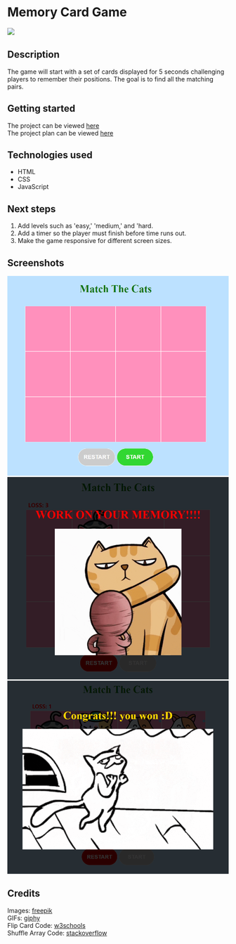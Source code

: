 # Memory Card Game
![](https://i.giphy.com/media/v1.Y2lkPTc5MGI3NjExeGc3YzdwOXQ3a2k2NWYwcnM4N3VxejU3ZGo4bm92Z2Nwc3o2NnJxdyZlcD12MV9pbnRlcm5hbF9naWZfYnlfaWQmY3Q9Zw/e3NinswgSNdRu/giphy.gif)
## Description 
The game will start with a set of cards displayed for 5 seconds challenging players to remember their positions. The goal is to find all the matching pairs.

## Getting started
The project can be viewed [here](https://maryamqasim1.github.io/Memory-card-game/) <br />
The project plan can be viewed [here](https://github.com/maryamqasim1/Memory-card-game/blob/main/ProjectPlan.md)

## Technologies used
* HTML
* CSS
* JavaScript

## Next steps
1. Add levels such as 'easy,' 'medium,' and 'hard.
2. Add a timer so the player must finish before time runs out.
3. Make the game responsive for different screen sizes.

## Screenshots
![](/Screenshots/1.PNG)
![](/Screenshots/loss.PNG)
![](/Screenshots/win.PNG)

## Credits
Images: [freepik](https://www.freepik.es/) </br>
GIFs: [giphy](https://giphy.com/) </br>
Flip Card Code: [w3schools](https://www.w3schools.com/howto/howto_css_flip_card.asp) </br>
Shuffle Array Code: [stackoverflow](https://stackoverflow.com/questions/2450954/how-to-randomize-shuffle-a-javascript-array)